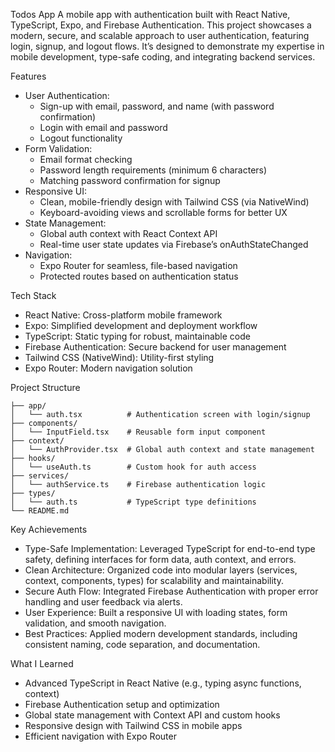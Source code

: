 Todos App
A mobile app with authentication built with React Native, TypeScript, Expo, and Firebase Authentication. This project showcases a modern, secure, and scalable approach to user authentication, featuring login, signup, and logout flows. It’s designed to demonstrate my expertise in mobile development, type-safe coding, and integrating backend services.

Features

- User Authentication:
    - Sign-up with email, password, and name (with password confirmation)
    - Login with email and password
    - Logout functionality
- Form Validation:
    - Email format checking
    - Password length requirements (minimum 6 characters)
    - Matching password confirmation for signup
- Responsive UI:
    - Clean, mobile-friendly design with Tailwind CSS (via NativeWind)
    - Keyboard-avoiding views and scrollable forms for better UX
- State Management:
    - Global auth context with React Context API
    - Real-time user state updates via Firebase’s onAuthStateChanged
- Navigation:
    - Expo Router for seamless, file-based navigation
    - Protected routes based on authentication status

Tech Stack

- React Native: Cross-platform mobile framework
- Expo: Simplified development and deployment workflow
- TypeScript: Static typing for robust, maintainable code
- Firebase Authentication: Secure backend for user management
- Tailwind CSS (NativeWind): Utility-first styling
- Expo Router: Modern navigation solution

Project Structure

```
├── app/
│   └── auth.tsx          # Authentication screen with login/signup
├── components/
│   └── InputField.tsx    # Reusable form input component
├── context/
│   └── AuthProvider.tsx  # Global auth context and state management
├── hooks/
│   └── useAuth.ts        # Custom hook for auth access
├── services/
│   └── authService.ts    # Firebase authentication logic
├── types/
│   └── auth.ts           # TypeScript type definitions
└── README.md
```

Key Achievements

- Type-Safe Implementation: Leveraged TypeScript for end-to-end type safety, defining interfaces for form data, auth context, and errors.
- Clean Architecture: Organized code into modular layers (services, context, components, types) for scalability and maintainability.
- Secure Auth Flow: Integrated Firebase Authentication with proper error handling and user feedback via alerts.
- User Experience: Built a responsive UI with loading states, form validation, and smooth navigation.
- Best Practices: Applied modern development standards, including consistent naming, code separation, and documentation.

What I Learned

- Advanced TypeScript in React Native (e.g., typing async functions, context)
- Firebase Authentication setup and optimization
- Global state management with Context API and custom hooks
- Responsive design with Tailwind CSS in mobile apps
- Efficient navigation with Expo Router


